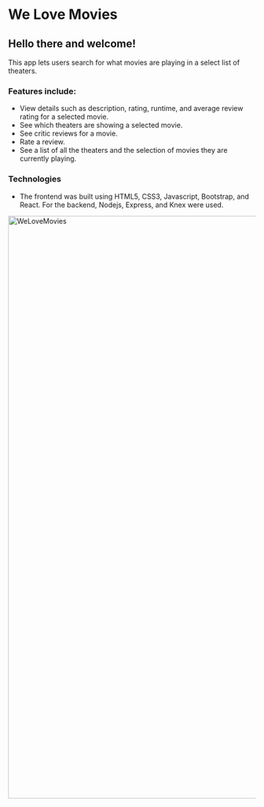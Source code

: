 # We Love Movies

## Hello there and welcome! 
This app lets users search for what movies are playing in a select list of theaters.

### Features include:

+ View details such as description, rating, runtime, and average review rating for a selected movie.
+ See which theaters are showing a selected movie.
+ See critic reviews for a movie.
+ Rate a review.
+ See a list of all the theaters and the selection of movies they are currently playing.

### Technologies
+ The frontend was built using HTML5, CSS3, Javascript, Bootstrap, and React. For the backend, Nodejs, Express, and Knex were used.


<img width="1183" alt="WeLoveMovies" src="https://user-images.githubusercontent.com/109480452/235236412-cfe7aa49-cdd2-4c82-a7bd-579e3914a5fa.png">
